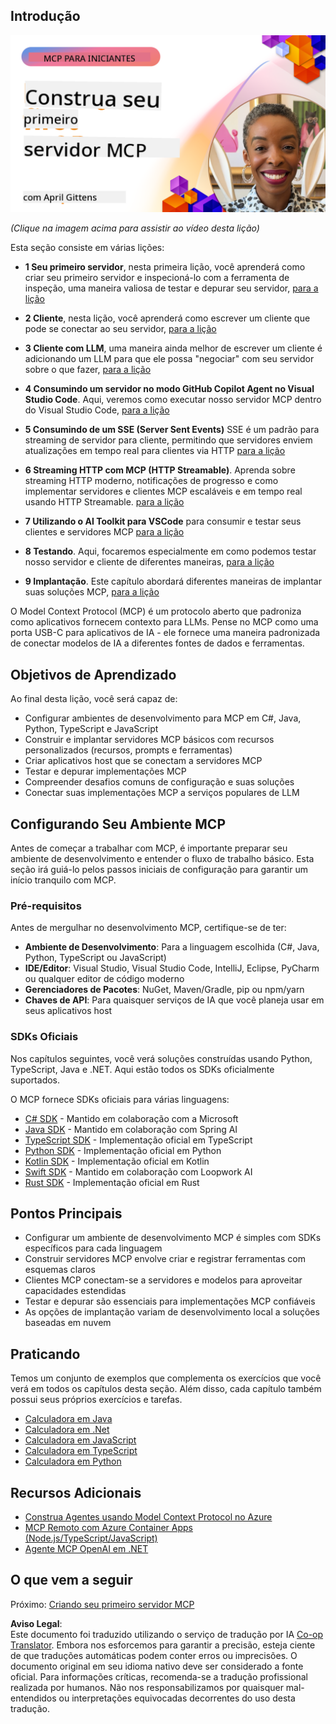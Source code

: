 <!--
CO_OP_TRANSLATOR_METADATA:
{
  "original_hash": "858362ce0118de3fec0f9114bf396101",
  "translation_date": "2025-08-18T17:12:17+00:00",
  "source_file": "03-GettingStarted/README.md",
  "language_code": "br"
}
-->
## Introdução  

[![Construa Seu Primeiro Servidor MCP](../../../translated_images/04.0ea920069efd979a0b2dad51e72c1df7ead9c57b3305796068a6cee1f0dd6674.br.png)](https://youtu.be/sNDZO9N4m9Y)

_(Clique na imagem acima para assistir ao vídeo desta lição)_

Esta seção consiste em várias lições:

- **1 Seu primeiro servidor**, nesta primeira lição, você aprenderá como criar seu primeiro servidor e inspecioná-lo com a ferramenta de inspeção, uma maneira valiosa de testar e depurar seu servidor, [para a lição](01-first-server/README.md)

- **2 Cliente**, nesta lição, você aprenderá como escrever um cliente que pode se conectar ao seu servidor, [para a lição](02-client/README.md)

- **3 Cliente com LLM**, uma maneira ainda melhor de escrever um cliente é adicionando um LLM para que ele possa "negociar" com seu servidor sobre o que fazer, [para a lição](03-llm-client/README.md)

- **4 Consumindo um servidor no modo GitHub Copilot Agent no Visual Studio Code**. Aqui, veremos como executar nosso servidor MCP dentro do Visual Studio Code, [para a lição](04-vscode/README.md)

- **5 Consumindo de um SSE (Server Sent Events)** SSE é um padrão para streaming de servidor para cliente, permitindo que servidores enviem atualizações em tempo real para clientes via HTTP [para a lição](05-sse-server/README.md)

- **6 Streaming HTTP com MCP (HTTP Streamable)**. Aprenda sobre streaming HTTP moderno, notificações de progresso e como implementar servidores e clientes MCP escaláveis e em tempo real usando HTTP Streamable. [para a lição](06-http-streaming/README.md)

- **7 Utilizando o AI Toolkit para VSCode** para consumir e testar seus clientes e servidores MCP [para a lição](07-aitk/README.md)

- **8 Testando**. Aqui, focaremos especialmente em como podemos testar nosso servidor e cliente de diferentes maneiras, [para a lição](08-testing/README.md)

- **9 Implantação**. Este capítulo abordará diferentes maneiras de implantar suas soluções MCP, [para a lição](09-deployment/README.md)

O Model Context Protocol (MCP) é um protocolo aberto que padroniza como aplicativos fornecem contexto para LLMs. Pense no MCP como uma porta USB-C para aplicativos de IA - ele fornece uma maneira padronizada de conectar modelos de IA a diferentes fontes de dados e ferramentas.

## Objetivos de Aprendizado

Ao final desta lição, você será capaz de:

- Configurar ambientes de desenvolvimento para MCP em C#, Java, Python, TypeScript e JavaScript
- Construir e implantar servidores MCP básicos com recursos personalizados (recursos, prompts e ferramentas)
- Criar aplicativos host que se conectam a servidores MCP
- Testar e depurar implementações MCP
- Compreender desafios comuns de configuração e suas soluções
- Conectar suas implementações MCP a serviços populares de LLM

## Configurando Seu Ambiente MCP

Antes de começar a trabalhar com MCP, é importante preparar seu ambiente de desenvolvimento e entender o fluxo de trabalho básico. Esta seção irá guiá-lo pelos passos iniciais de configuração para garantir um início tranquilo com MCP.

### Pré-requisitos

Antes de mergulhar no desenvolvimento MCP, certifique-se de ter:

- **Ambiente de Desenvolvimento**: Para a linguagem escolhida (C#, Java, Python, TypeScript ou JavaScript)
- **IDE/Editor**: Visual Studio, Visual Studio Code, IntelliJ, Eclipse, PyCharm ou qualquer editor de código moderno
- **Gerenciadores de Pacotes**: NuGet, Maven/Gradle, pip ou npm/yarn
- **Chaves de API**: Para quaisquer serviços de IA que você planeja usar em seus aplicativos host

### SDKs Oficiais

Nos capítulos seguintes, você verá soluções construídas usando Python, TypeScript, Java e .NET. Aqui estão todos os SDKs oficialmente suportados.

O MCP fornece SDKs oficiais para várias linguagens:
- [C# SDK](https://github.com/modelcontextprotocol/csharp-sdk) - Mantido em colaboração com a Microsoft
- [Java SDK](https://github.com/modelcontextprotocol/java-sdk) - Mantido em colaboração com Spring AI
- [TypeScript SDK](https://github.com/modelcontextprotocol/typescript-sdk) - Implementação oficial em TypeScript
- [Python SDK](https://github.com/modelcontextprotocol/python-sdk) - Implementação oficial em Python
- [Kotlin SDK](https://github.com/modelcontextprotocol/kotlin-sdk) - Implementação oficial em Kotlin
- [Swift SDK](https://github.com/modelcontextprotocol/swift-sdk) - Mantido em colaboração com Loopwork AI
- [Rust SDK](https://github.com/modelcontextprotocol/rust-sdk) - Implementação oficial em Rust

## Pontos Principais

- Configurar um ambiente de desenvolvimento MCP é simples com SDKs específicos para cada linguagem
- Construir servidores MCP envolve criar e registrar ferramentas com esquemas claros
- Clientes MCP conectam-se a servidores e modelos para aproveitar capacidades estendidas
- Testar e depurar são essenciais para implementações MCP confiáveis
- As opções de implantação variam de desenvolvimento local a soluções baseadas em nuvem

## Praticando

Temos um conjunto de exemplos que complementa os exercícios que você verá em todos os capítulos desta seção. Além disso, cada capítulo também possui seus próprios exercícios e tarefas.

- [Calculadora em Java](./samples/java/calculator/README.md)
- [Calculadora em .Net](../../../03-GettingStarted/samples/csharp)
- [Calculadora em JavaScript](./samples/javascript/README.md)
- [Calculadora em TypeScript](./samples/typescript/README.md)
- [Calculadora em Python](../../../03-GettingStarted/samples/python)

## Recursos Adicionais

- [Construa Agentes usando Model Context Protocol no Azure](https://learn.microsoft.com/azure/developer/ai/intro-agents-mcp)
- [MCP Remoto com Azure Container Apps (Node.js/TypeScript/JavaScript)](https://learn.microsoft.com/samples/azure-samples/mcp-container-ts/mcp-container-ts/)
- [Agente MCP OpenAI em .NET](https://learn.microsoft.com/samples/azure-samples/openai-mcp-agent-dotnet/openai-mcp-agent-dotnet/)

## O que vem a seguir

Próximo: [Criando seu primeiro servidor MCP](01-first-server/README.md)

**Aviso Legal**:  
Este documento foi traduzido utilizando o serviço de tradução por IA [Co-op Translator](https://github.com/Azure/co-op-translator). Embora nos esforcemos para garantir a precisão, esteja ciente de que traduções automáticas podem conter erros ou imprecisões. O documento original em seu idioma nativo deve ser considerado a fonte oficial. Para informações críticas, recomenda-se a tradução profissional realizada por humanos. Não nos responsabilizamos por quaisquer mal-entendidos ou interpretações equivocadas decorrentes do uso desta tradução.